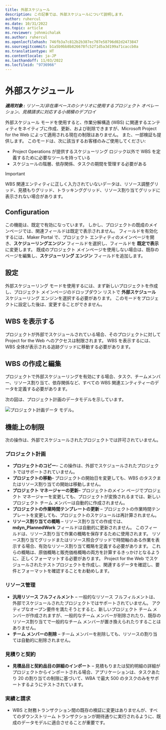 ```yaml
---
title: 外部スケジュール
description: この記事では、外部スケジュールについて説明します。
author: ruhercul
ms.date: 10/31/2022
ms.topic: article
ms.reviewer: johnmichalak
ms.author: ruhercul
ms.openlocfilehash: 746fb3a7c812b2b387ec707e58796d02d2473847
ms.sourcegitcommit: b1a5b9bb8b826678fc52f1d5a3d199a71caccb0a
ms.translationtype: HT
ms.contentlocale: ja-JP
ms.lasthandoff: 11/03/2022
ms.locfileid: "9736966"
---
```

# <a name="external-scheduling"></a>外部スケジュール

_**適用対象 :** リソース/非在庫ベースのシナリオに使用するプロジェクト オペレーション、見積請求に対応する小規模のデプロイ_

外部スケジュール モードを使用すると、作業分解構造 (WBS) に関連するエンティティをネイティブに作成、更新、および削除できますが、Microsoft Project for the Web によって適用される現在の制限はありません。 また、一部検証も提供します。 このモードは、次に該当するお客様のみご使用してください:

- Project Operations が提供するスケジューリング ロジック以外で WBS を定義するために必要なツールを持っている
- スケジュールの階層、依存関係、タスクの期間を管理する必要がある

> [!IMPORTANT]
> WBS 関連エンティティに正しく入力されていないデータは、リソース調整グリッド、見積もりグリッド、トラッキンググリッド、リソース割り当てグリッドに表示されない場合があります。

## <a name="configuration"></a>Configuration

この機能は、既定で有効になっています。 しかし、プロジェクトの既成のメインページでは、関連フィールドは既定で表示されません。 フィールドを有効化するには、Maker Portal で、プロジェクト エンティティのメインページを開き、**スケジューリングエンジン** フィールドを選択し、フィールドを **既定で表示** に変更します。 既成のプロジェクト メインページを使用しない場合は、既存のページを編集し、**スケジューリング エンジン** フィールドを追加します。

## <a name="settings"></a>設定

外部スケジューリング モードを使用するには、まず新しいプロジェクトを作成し、プロジェクト メインページのドロップダウン リストで **外部スケジュール** スケジューリング エンジンを選択する必要があります。 このモードをプロジェクトに設定した後は、変更することができません。

## <a name="viewing-the-wbs"></a>WBS を表示する

プロジェクトが外部でスケジュールされている場合、そのプロジェクトに対して Project for the Web へのアクセスは制限されます。 WBS を表示するには、WBS 全体が表示される追跡グリッドに移動する必要があります。

## <a name="creating-and-editing-the-wbs"></a>WBS の作成と編集

プロジェクトで外部スケジューリングを有効にする場合、タスク、チームメンバー、リソース割り当て、依存関係など、すべての WBS 関連エンティティーのデータを定義する必要があります。

次の図は、プロジェクト計画のデータモデルを示しています。

![プロジェクト計画データ モデル。](media/projectplanningdatamodel.png)

## <a name="functional-limitations"></a>機能上の制限

次の操作は、外部でスケジュールされたプロジェクトでは許可されていません。

### <a name="project-planning"></a>プロジェクト計画

- **プロジェクトのコピー**– この操作は、外部でスケジュールされたプロジェクトではサポートされていません。
- **プロジェクトの移動**– プロジェクトの開始日を変更しても、WBS のタスクまたはリソース割り当ての開始は移動しません。
- **プロジェクト マネージャーの更新**– プロジェクトのメイン ページでプロジェクト マネージャーを変更しても、プロジェクトが変換されるまでは、新しいプロジェクト チーム メンバーは自動的に作成されません。
- **プロジェクトの作業時間テンプレートの更新** – プロジェクトの作業時間テンプレートを変更しても、プロジェクトのスケジュールは再計算されません。
- **リソース割り当ての概略** – リソース割り当ての作成では、**mdyn\_PlannedWork** フィールドは自動的に更新されません。 このフィールドは、リソース割り当て作業の概略を保存するために使用されます。 リソース割り当てグリッドまたはリソース照合グリッドで時間軸のある作業を表示する場合、有効なリソース割り当て概略を定義する必要があります。 これらの概略は、原価概略と販売価格概略の両方を計算するきっかけとなるように、正しくフォーマットする必要があります。 Project for the Web でスケジュールされたテストプロジェクトを作成し、関連するデータを確認し、要件とフォーマットを確認することをお勧めします。

### <a name="resource-management"></a>リソース管理

- **汎用リソース フルフィルメント** – 一般的なリソース フルフィルメントは、外部でスケジュールされたプロジェクトではサポートされていません。 アクティブなオープン要件を満たそうとすると、新しいプロジェクト チーム メンバーが作成されますが、一般的なチーム メンバーが削除されたり、既存のリソース割り当てで一般的なチーム メンバーが置き換えられたりすることはありません。
- **チーム メンバーの削除** – チーム メンバーを削除しても、リソースの割り当ては自動的に削除されません。

### <a name="quoting-and-contracting"></a>見積りと契約

- **見積品目と契約品目の詳細のインポート** – 見積もりまたは契約明細の詳細がプロジェクトからインポートされる場合、アプリケーションは、タスクあたり 20 の割り当ての制限に基づいて、WBA で最大 500 のタスクのみをサポートするようにテストされています。

### <a name="actuals-and-invoicing"></a>実績と請求

- WBS と財務トランザクション間の既存の検証に変更はありませんが、すべてのダウンストリーム トランザクションが期待通りに実行されるように、既成のデータモデルに適合させることが重要です。
